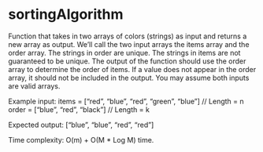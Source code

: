 # sortingAlgorithm
Function that takes in two arrays of colors (strings) as input and returns a new array as output. We’ll call the two input arrays the items array and the order array. The strings in order are unique. 
The strings in items are not guaranteed to be unique. The output of the function should use the order array to determine the order of items. 
If a value does not appear in the order array, it should not be included in the output. You may assume both inputs are valid arrays.  

Example input: items = [“red”, “blue”, “red”, “green”, “blue”] // Length = n 
order = [“blue”, “red”, “black”]  // Length = k  

Expected output: [“blue”, “blue”, “red”, “red”]


Time complexity: 
O(m) + O(M * Log M) time. 
